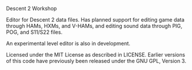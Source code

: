 Descent 2 Workshop

Editor for Descent 2 data files. Has planned support for editing game data through HAMs, HXMs, and V-HAMs, and editing sound data through PIG, POG, and S11/S22 files. 

An experimental level editor is also in development. 

Licensed under the MIT License as described in LICENSE. Earlier versions of this code have previously been released under the GNU GPL, Version 3. 